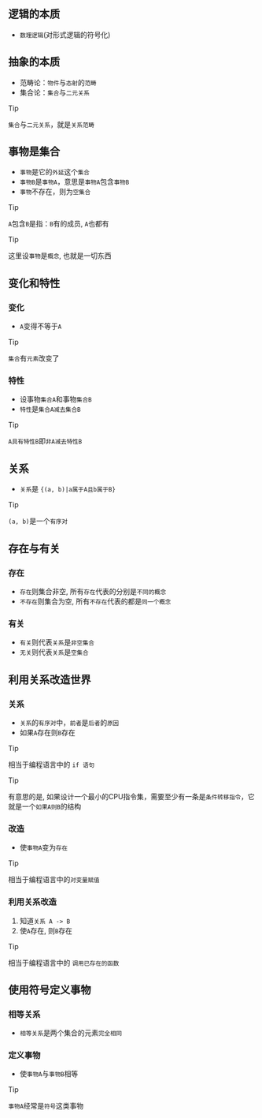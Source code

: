 ## 逻辑的本质

- `数理逻辑`(对形式逻辑的符号化)

## 抽象的本质

- 范畴论：`物件`与`态射`的`范畴`
- 集合论：`集合`与`二元关系`

> [!TIP]
> `集合`与`二元关系`，就是`关系范畴`

## 事物是集合

- `事物`是它的`外延`这个`集合`
- `事物B`是`事物A`，意思是`事物A`包含`事物B`
- `事物`不存在，则为`空集合`

> [!TIP]
> `A`包含`B`是指：`B`有的成员, `A`也都有

> [!TIP]
> 这里设`事物`是`概念`, 也就是一切东西

## 变化和特性

### 变化

- `A`变得不等于`A`

> [!TIP]
> `集合`有`元素`改变了

### 特性

- 设事物`集合A`和事物`集合B`
- `特性`是`集合A减去集合B`

> [!TIP]
> `A具有特性B`即`非A减去特性B`

## 关系

- `关系`是 `{(a, b)|a属于A且b属于B}`

> [!TIP]
> `(a, b)`是一个`有序对`


## 存在与有关

### 存在

- `存在`则集合非空, 所有`存在`代表的分别是`不同的概念`
- `不存在`则集合为空, 所有`不存在`代表的都是`同一个概念`

### 有关

- `有关`则代表`关系`是`非空集合`
- `无关`则代表`关系`是`空集合`

## 利用关系改造世界

### 关系

- `关系`的`有序对`中，`前者`是`后者`的`原因`
- 如果`A`存在则`B`存在


> [!TIP]
> 相当于编程语言中的 `if 语句`

> [!TIP]
> 有意思的是, 如果设计一个最小的CPU指令集，需要至少有一条是`条件转移指令`，它就是一个`如果A则B`的结构

### 改造

- 使`事物A`变为`存在`

> [!TIP]
> 相当于编程语言中的`对变量赋值`

### 利用关系改造

1. 知道`关系 A -> B`
2. 使`A`存在, 则`B`存在

> [!TIP]
> 相当于编程语言中的 `调用已存在的函数`

## 使用符号定义事物

### 相等关系

- `相等关系`是两个集合的元素`完全相同`

### 定义事物

- 使`事物A`与`事物B`相等

> [!TIP]
> `事物A`经常是`符号`这类事物

